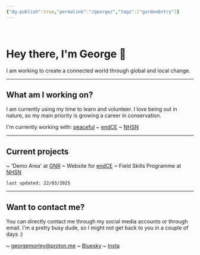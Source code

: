 ```yaml
---
{"dg-publish":true,"permalink":"/george/","tags":["gardenEntry"]}
---
```


ㅤ
ㅤ
ㅤ
ㅤ
ㅤ
# Hey there, I'm George 🌴

I am working to create a connected world through global and local change. 

---
## What am I working on?

I am currently using my time to learn and volunteer. I love being out in nature, so my main priority is growing a career in conservation.

I'm currently working with: [peaceful](https://peacefulfoundation.org/) ~ [endCE](https://www.endce.org/) ~ [NHSN](https://www.nhsn.org.uk/)

---
## Current projects

~ 'Demo Area' at [GNR](https://www.nhsn.org.uk/gosforth-nature-reserve/)
~ Website for [endCE](https://www.endce.org/)
~ Field Skills Programme at [NHSN](https://www.nhsn.org.uk/)

`last updated: 22/03/2025`

---
## Want to contact me?

You can directly contact me through my social media accounts or through email. I'm a pretty busy dude, so I might not get back to you in a couple of days :)

~ georgemorley@proton.me
~ [Bluesky](https://bsky.app/profile/georgemorley.bsky.social)
~ [Insta](https://www.instagram.com/properwacky/)

